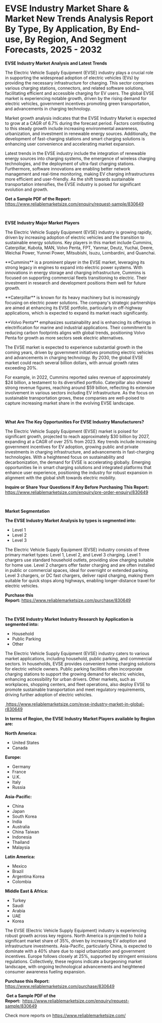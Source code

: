 <p><h1>EVSE Industry Market Share & Market New Trends Analysis Report By Type, By Application, By End-use, By Region, And Segment Forecasts, 2025 - 2032</h1></p><p><strong>EVSE Industry Market Analysis and Latest Trends</strong></p>
<p><p>The Electric Vehicle Supply Equipment (EVSE) industry plays a crucial role in supporting the widespread adoption of electric vehicles (EVs) by providing the necessary infrastructure for charging. This sector comprises various charging stations, connectors, and related software solutions, facilitating efficient and accessible charging for EV users. The global EVSE market is experiencing notable growth, driven by the rising demand for electric vehicles, government incentives promoting green transportation, and advancements in charging technology.</p><p>Market growth analysis indicates that the EVSE Industry Market is expected to grow at a CAGR of 6.7% during the forecast period. Factors contributing to this steady growth include increasing environmental awareness, urbanization, and investment in renewable energy sources. Additionally, the development of fast-charging stations and smart charging solutions is enhancing user convenience and accelerating market expansion.</p><p>Latest trends in the EVSE industry include the integration of renewable energy sources into charging systems, the emergence of wireless charging technologies, and the deployment of ultra-fast charging stations. Furthermore, software innovations are enabling better network management and real-time monitoring, making EV charging infrastructures more efficient and user-friendly. As the shift towards sustainable transportation intensifies, the EVSE industry is poised for significant evolution and growth.</p></p>
<p><strong>Get a Sample PDF of the Report:&nbsp;</strong> <a href="https://www.reliablemarketsize.com/enquiry/request-sample/830649?utm_campaign=2996&utm_medium=2&utm_source=Github&utm_content=ia&utm_term=08032025&utm_id=evse-industry">https://www.reliablemarketsize.com/enquiry/request-sample/830649</a></p>
<p>&nbsp;</p>
<p><strong>EVSE Industry Major Market Players</strong></p>
<p><p>The Electric Vehicle Supply Equipment (EVSE) industry is growing rapidly, driven by increasing adoption of electric vehicles and the transition to sustainable energy solutions. Key players in this market include Cummins, Caterpillar, Kubota, MAN, Volvo Penta, FPT, Yanmar, Deutz, Yuchai, Deere, Weichai Power, Yunnei Power, Mitsubishi, Isuzu, Lombardini, and Quanchai.</p><p>**Cummins** is a prominent player in the EVSE market, leveraging its strong legacy in engines to expand into electric power systems. With innovations in energy storage and charging infrastructure, Cummins is focused on supporting commercial fleets transitioning to electric. Their investment in research and development positions them well for future growth.</p><p>**Caterpillar** is known for its heavy machinery but is increasingly focusing on electric power solutions. The company's strategic partnerships are aimed at enhancing its EVSE portfolio, particularly in off-highway applications, which is expected to expand its market reach significantly.</p><p>**Volvo Penta** emphasizes sustainability and is enhancing its offerings in electrification for marine and industrial applications. Their commitment to reducing carbon footprints aligns with global trends, positioning Volvo Penta for growth as more sectors seek electric alternatives.</p><p>The EVSE market is expected to experience substantial growth in the coming years, driven by government initiatives promoting electric vehicles and advancements in charging technology. By 2030, the global EVSE market could reach several billion dollars, with annual growth rates exceeding 20%.</p><p>For example, in 2022, Cummins reported sales revenue of approximately $24 billion, a testament to its diversified portfolio. Caterpillar also showed strong revenue figures, reaching around $59 billion, reflecting its extensive involvement in various sectors including EV infrastructure. As the focus on sustainable transportation grows, these companies are well-poised to capture increasing market share in the evolving EVSE landscape.</p></p>
<p>&nbsp;</p>
<p><strong>What Are The Key Opportunities For EVSE Industry Manufacturers?</strong></p>
<p><p>The Electric Vehicle Supply Equipment (EVSE) market is poised for significant growth, projected to reach approximately $30 billion by 2027, expanding at a CAGR of over 25% from 2023. Key trends include increasing government incentives for EV adoption, growing public and private investments in charging infrastructure, and advancements in fast-charging technologies. With a heightened focus on sustainability and decarbonization, the demand for EVSE is accelerating globally. Emerging opportunities lie in smart charging solutions and integrated platforms that enhance user experience, positioning the industry for robust expansion in alignment with the global shift towards electric mobility.</p></p>
<p><strong>Inquire or Share Your Questions If Any Before Purchasing This Report:</strong> <a href="https://www.reliablemarketsize.com/enquiry/pre-order-enquiry/830649?utm_campaign=2996&utm_medium=2&utm_source=Github&utm_content=ia&utm_term=08032025&utm_id=evse-industry">https://www.reliablemarketsize.com/enquiry/pre-order-enquiry/830649</a></p>
<p>&nbsp;</p>
<p><strong>Market Segmentation</strong></p>
<p><strong>The EVSE Industry Market Analysis by types is segmented into:</strong></p>
<p><ul><li>Level 1</li><li>Level 2</li><li>Level 3</li></ul></p>
<p><p>The Electric Vehicle Supply Equipment (EVSE) industry consists of three primary market types: Level 1, Level 2, and Level 3 charging. Level 1 chargers use standard household outlets, providing slow charging suitable for home use. Level 2 chargers offer faster charging and are often installed in public or commercial spaces, ideal for overnight or extended parking. Level 3 chargers, or DC fast chargers, deliver rapid charging, making them suitable for quick stops along highways, enabling longer-distance travel for electric vehicles.</p></p>
<p><strong>Purchase this Report:&nbsp;</strong><a href="https://www.reliablemarketsize.com/purchase/830649?utm_campaign=2996&utm_medium=2&utm_source=Github&utm_content=ia&utm_term=08032025&utm_id=evse-industry">https://www.reliablemarketsize.com/purchase/830649</a></p>
<p>&nbsp;</p>
<p><strong>The EVSE Industry Market Industry Research by Application is segmented into:</strong></p>
<p><ul><li>Household</li><li>Public Parking</li><li>Other</li></ul></p>
<p><p>The Electric Vehicle Supply Equipment (EVSE) industry caters to various market applications, including household, public parking, and commercial sectors. In households, EVSE provides convenient home charging solutions for electric vehicle owners. Public parking facilities often incorporate charging stations to support the growing demand for electric vehicles, enhancing accessibility for urban drivers. Other markets, such as workplaces, shopping centers, and fleet operations, also deploy EVSE to promote sustainable transportation and meet regulatory requirements, driving further adoption of electric vehicles.</p></p>
<p><a href="https://www.reliablemarketsize.com/evse-industry-market-in-global-r830649?utm_campaign=2996&utm_medium=2&utm_source=Github&utm_content=ia&utm_term=08032025&utm_id=evse-industry">&nbsp;https://www.reliablemarketsize.com/evse-industry-market-in-global-r830649</a></p>
<p><strong>In terms of Region, the EVSE Industry Market Players available by Region are:</strong></p>
<p>
    <p> <strong> North America: </strong>
        <ul>
            <li>United States</li>
            <li>Canada</li>
        </ul>
        </p> 
    <p> <strong> Europe: </strong>
        <ul>
            <li>Germany</li>
            <li>France</li>
            <li>U.K.</li>
            <li>Italy</li>
            <li>Russia</li>
        </ul>
        </p> 
    <p> <strong> Asia-Pacific: </strong>
        <ul>
            <li>China</li>
            <li>Japan</li>
            <li>South Korea</li>
            <li>India</li>
            <li>Australia</li>
            <li>China Taiwan</li>
            <li>Indonesia</li>
            <li>Thailand</li>
            <li>Malaysia</li>
        </ul>
        </p> 
    <p> <strong> Latin America: </strong>
        <ul>
            <li>Mexico</li>
            <li>Brazil</li>
            <li>Argentina Korea</li>
            <li>Colombia</li>
        </ul>
        </p> 
    <p> <strong> Middle East & Africa: </strong>
        <ul>
            <li>Turkey</li>
            <li>Saudi</li>
            <li>Arabia</li>
            <li>UAE</li>
            <li>Korea</li>
        </ul>
    </p>
    </p>
<p><p>The EVSE (Electric Vehicle Supply Equipment) industry is experiencing robust growth across key regions. North America is projected to hold a significant market share of 35%, driven by increasing EV adoption and infrastructure investments. Asia-Pacific, particularly China, is expected to dominate with a 40% share due to rapid urbanization and government incentives. Europe follows closely at 25%, supported by stringent emissions regulations. Collectively, these regions indicate a burgeoning market landscape, with ongoing technological advancements and heightened consumer awareness fueling expansion.</p></p>
<p><strong>Purchase this Report: </strong><a href="https://www.reliablemarketsize.com/purchase/830649?utm_campaign=2996&utm_medium=2&utm_source=Github&utm_content=ia&utm_term=08032025&utm_id=evse-industry">https://www.reliablemarketsize.com/purchase/830649</a></p>
<p>&nbsp;<strong>Get a Sample PDF of the Report:&nbsp;&nbsp;</strong><a href="https://www.reliablemarketsize.com/enquiry/request-sample/830649?utm_campaign=2996&utm_medium=2&utm_source=Github&utm_content=ia&utm_term=08032025&utm_id=evse-industry">https://www.reliablemarketsize.com/enquiry/request-sample/830649</a></p>
<p><strong></strong></p>
<p>Check more reports on <a href="https://www.reliablemarketsize.com/?utm_campaign=2996&utm_medium=2&utm_source=Github&utm_content=ia&utm_term=08032025&utm_id=evse-industry">https://www.reliablemarketsize.com/</a></p>